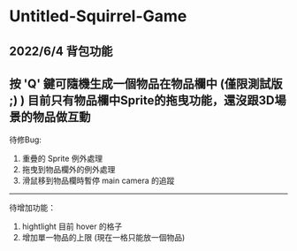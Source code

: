# Untitled-Squirrel-Game

## 2022/6/4 背包功能
按 'Q' 鍵可隨機生成一個物品在物品欄中 (僅限測試版 ;) )
目前只有物品欄中Sprite的拖曳功能，還沒跟3D場景的物品做互動
---
待修Bug:
1. 重疊的 Sprite 例外處理
2. 拖曳到物品欄外的例外處理
3. 滑鼠移到物品欄時暫停 main camera 的追蹤
---
待增加功能：
1. hightlight 目前 hover 的格子
2. 增加單一物品的上限 (現在一格只能放一個物品)
